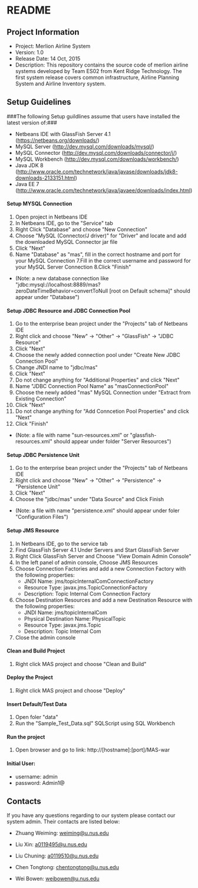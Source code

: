 # README #

## Project Information ##

* Project: Merlion Airline System
* Version: 1.0
* Release Date: 14 Oct, 2015
* Description:
This repository contains the source code of merlion airline systems developed by Team ES02 from Kent Ridge Technology. The first system release covers common infrastructure, Airline Planning System and Airline Inventory system. 



## Setup Guidelines ##
###The following Setup guildlines assume that users have installed the latest version of:###
* Netbeans IDE with GlassFish Server 4.1 (https://netbeans.org/downloads/)
* MySQL Server (http://dev.mysql.com/downloads/mysql/)
* MySQL Connector (http://dev.mysql.com/downloads/connector/j/)
* MySQL Workbench (http://dev.mysql.com/downloads/workbench/)
* Java JDK 8 (http://www.oracle.com/technetwork/java/javase/downloads/jdk8-downloads-2133151.html)
* Java EE 7 (http://www.oracle.com/technetwork/java/javaee/downloads/index.html)


#### Setup MYSQL Connection ####
1. Open project in Netbeans IDE
2. In Netbeans IDE, go to the "Service" tab
3. Right Click "Database" and choose "New Connection"
4. Choose "MySQL (Connector/J driver)" for "Driver" and locate and add the downloaded MySQL Connector jar file
5. Click "Next"
6. Name "Database" as "mas", fill in the correct hostname and port for your MySQL Connection
7.Fill in the correct username and password for your MySQL Server Connection
8.Click "Finish"
* (Note: a new database connection like "jdbc:mysql://localhost:8889/mas?zeroDateTimeBehavior=convertToNull [root on Default schema]" should appear under "Database")

#### Setup JDBC Resource and JDBC Connection Pool ####
1. Go to the enterprise bean project under the "Projects" tab of Netbeans IDE
2. Right click and choose "New" -> "Other" -> "GlassFish" -> "JDBC Resource"
3. Click "Next"
4. Choose the newly added connection pool under "Create New JDBC Connection Pool"
5. Change JNDI name to "jdbc/mas"
6. Click "Next"
7. Do not change anything for "Additional Properties" and click "Next"
8. Name "JDBC Connection Pool Name" as "masConnectionPool"
9. Choose the newly added "mas" MySQL Connection under "Extract from Existing Connection"
10. Click "Next"
11. Do not change anything for "Add Conncetion Pool Properties" and click "Next"
12. Click "Finish"
* (Note: a file with name "sun-resources.xml" or "glassfish-resources.xml" should appear under folder "Server Resources")

#### Setup JDBC Persistence Unit ####
1. Go to the enterprise bean project under the "Projects" tab of Netbeans IDE
2. Right click and choose "New" -> "Other" -> "Persistence" -> "Persistence Unit"
3. Click "Next"
4. Choose the "jdbc/mas" under "Data Source" and Click Finish
* (Note: a file with name "persistence.xml" should appear under foler "Configuration Files")

#### Setup JMS Resource ####
1. In Netbeans IDE, go to the service tab
2. Find GlassFish Server 4.1 Under Servers and Start GlassFish Server
3. Right Click GlassFish Server and Choose "View Domain Admin Console"
4. In the left panel of admin console, Choose JMS Resources
5. Choose Connection Factories and add a new Connection Factory with the following properties:
      - JNDI Name: jms/topicInternalComConnectionFactory
      - Resource Type: javax.jms.TopicConnectionFactory
	  - Description: Topic Internal Com Connection Factory
6. Choose Destination Resources and add a new Destination Resource with the following properties:
      - JNDI Name: jms/topicInternalCom
	  - Physical Destination Name: PhysicalTopic
	  - Resource Type: javax.jms.Topic
	  - Description: Topic Internal Com
7. Close the admin console

#### Clean and Build Project ####
1. Right click MAS project and choose "Clean and Build"

#### Deploy the Project ####
1. Right click MAS project and choose "Deploy"

#### Insert Default/Test Data ####
1. Open foler "data"
2. Run the "Sample_Test_Data.sql" SQLScript using SQL Workbench

#### Run the project ####
1. Open browser and go to link: http://[hostname]:[port]/MAS-war
   
#### Initial User: ####

* username: admin
* password: Admin1@

## Contacts ##

If you have any questions regarding to our system please contact our system admin. Their contacts are listed below:

* Zhuang Weiming: weiming@u.nus.edu

* Liu Xin: a0119495@u.nus.edu

* Liu Chuning: a0119510@u.nus.edu

* Chen Tongtong: chentongtong@u.nus.edu

* Wei Bowen: weibowen@u.nus.edu